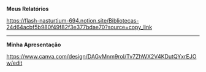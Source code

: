 **Meus Relatórios**

https://flash-nasturtium-694.notion.site/Bibliotecas-24d64acbf5b980f49f82f3e377bdae70?source=copy_link

------------------------------------------------------------------------------------------------------

**Minha Apresentação**

https://www.canva.com/design/DAGvMnm9roI/Tv7ZhWX2V4KDutQYxrEJOw/edit

